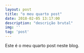 ```yaml
---
layout: post
title: "o meu quarto post"
date: 2018-02-05 13:17:00
description: "descrição brutal"
img: ''
tag: 'post'
---
```


Este é o meu quarto post neste blog.
